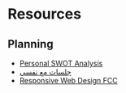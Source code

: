 # Resources

## Planning

- [Personal SWOT Analysis](https://www.youtube.com/watch?v=2DjU4PrS-Mg)
- [ جلسات مع نفسي](https://www.youtube.com/playlist?list=PL_KBjzkm6UBqjsJeuADMfSXcFQHwKPZ_V)
- [Responsive Web Design FCC](https://www.freecodecamp.org/learn/2022/responsive-web-design/)
